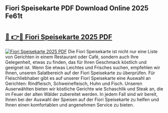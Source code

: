 ## Fiori Speisekarte PDF Download Online 2025 Fe61t

# <h2><a href="http://gcdw5pd.nevu.top/?p=Fiori+Speisekarte">🔗 👉🔴 Fiori Speisekarte 2025 PDF</a></h2>

[![Fiori Speisekarte 2025 PDF](https://i.imgur.com/dBaPXMq.png)](http://gcdw5pd.nevu.top/?p=Fiori+Speisekarte)
Die Fiori Speisekarte ist nicht nur eine Liste von Gerichten in einem Restaurant oder Café, sondern auch Ihre Gelegenheit, etwas zu finden, das für Ihren Geschmack köstlich und geeignet ist. Wenn Sie etwas Leichtes und Frisches suchen, empfehlen wir Ihnen, unseren Salatbereich auf der Fiori Speisekarte zu überprüfen. Für Fleischliebhaber gibt es auf unserer Fiori Speisekarte eine Auswahl an Gerichten: Rindfleisch, Schweinefleisch, Huhn und Fisch. Unseren Auserwählten bieten wir köstliche Gerichte wie Schaschlik und Steak an, die im Feuer der alten Wälder zubereitet werden. In jedem Fall sind wir bereit, Ihnen bei der Auswahl der Speisen auf der Fiori Speisekarte zu helfen und Ihnen einen komfortablen und angenehmen Service zu bieten.
